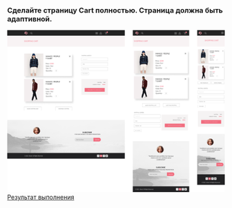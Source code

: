 ### Сделайте страницу Cart полностью. Страница должна быть адаптивной.

![home-task](../materials/home-task-7.png)
[Результат выполнения](https://artiom30.github.io/HTML-CSS--Pro-/lesson-7/homework/product.html)
